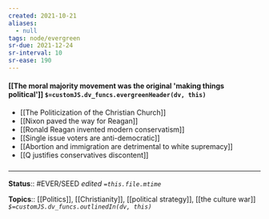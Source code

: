 ```yaml
---
created: 2021-10-21
aliases:
  - null
tags: node/evergreen
sr-due: 2021-12-24
sr-interval: 10
sr-ease: 190
---
```


#### [[The moral majority movement was the original 'making things political']] `$=customJS.dv_funcs.evergreenHeader(dv, this)`

- [[The Politicization of the Christian Church]]
- [[Nixon paved the way for Reagan]]
- [[Ronald Reagan invented modern conservatism]]
- [[Single issue voters are anti-democratic]]
- [[Abortion and immigration are detrimental to white supremacy]]
- [[Q justifies conservatives discontent]]

### <hr class="footnote"/>

**Status**:: #EVER/SEED
*edited `=this.file.mtime`*

**Topics**:: [[Politics]], [[Christianity]], [[political strategy]], [[the culture war]]
*`$=customJS.dv_funcs.outlinedIn(dv, this)`*
